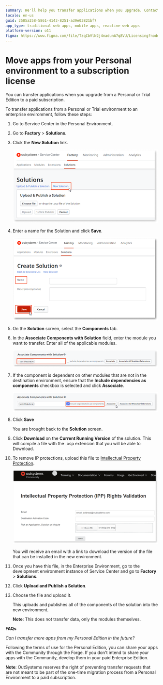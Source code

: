 ```yaml
---
summary: We'll help you transfer applications when you upgrade. Contact your account manager for help in getting this process started.
locale: en-us
guid: 2505a258-5861-4143-8251-a39e03821bf7
app_type: traditional web apps, mobile apps, reactive web apps
platform-version: o11
figma: https://www.figma.com/file/TzqCbVlN2j4nadunA7q8VU/Licensing?node-id=0:1
---
```


# Move apps from your Personal environment to a subscription license

You can transfer applications when you upgrade from a Personal or Trial Edition to a paid subscription.

To transfer applications from a Personal or Trial environment to an enterprise environment, follow these steps:

1. Go to Service Center in the Personal Environment.  

1. Go to **Factory** > **Solutions**.

1. Click the **New Solution** link.

    ![Click new solution link](images/moveapp-solutions-sc.png)

1. Enter a name for the Solution and click **Save**.

    ![Enter name for the solution](images/moveapp-createsol-sc.png)

1. On the **Solution** screen, select the **Components** tab.

1. In the **Associate Components with Solution** field, enter the module you want to transfer. Enter all of the applicable modules.

    ![Enter module to transfer](images/moveapp-associate-sc.png)

1. If the component is dependent on other modules that are not in the destination environment, ensure that the **Include dependencies as components** checkbox is selected and click **Associate**.

    ![Include dependencies](images/moveapp-include-dep-sc.png)

1.  Click **Save** 

    You are brought back to the **Solution** screen.

1. Click **Download** on the **Current Running Version** of the solution. This will compile a file with the .osp extension that you will be able to Download.

1. To remove IP protections, upload this file to [Intellectual Property Protection](https://www.outsystems.com/IPP). 

    ![Upload file to IPP](images/moveapp-ipp.png)

    You will receive an email with a link to download the version of the file that can be installed in the new environment.

1. Once you have this file, in the Enterprise Environment, go to the development environment instance of Service Center and go to **Factory** > **Solutions**.

1.  Click **Upload and Publish a Solution**. 

1.  Choose the file and upload it. 

    This uploads and publishes all of the components of the solution into the new environment.

    **Note**: This does not transfer data, only the modules themselves.

**FAQs**

*Can I transfer more apps from my Personal Edition in the future?*

Following the terms of use for the Personal Edition, you can share your apps with the Community through the Forge. If you don't intend to share your apps with the Community, develop them in your paid Enterprise Edition. 

**Note**: OutSystems reserves the right of preventing transfer requests that are not meant to be part of the one-time migration process from a Personal Environment to a paid subscription.
